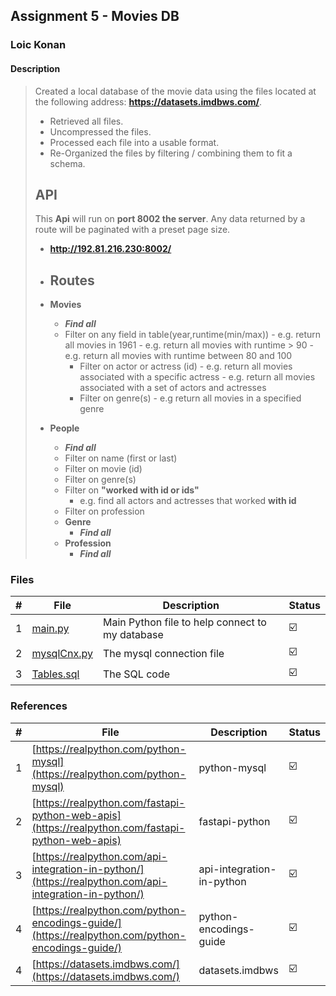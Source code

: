 ## Assignment 5 -  Movies DB

### Loic Konan

#### Description

> Created a local database of the movie data using the files located at the following address: **<https://datasets.imdbws.com/>**.
>
> - Retrieved all files.
> - Uncompressed the files.
> - Processed each file into a usable format.
> - Re-Organized the files by filtering / combining them to fit a schema.
>
> ## API
>
> This **Api** will run on **port 8002 the server**.
> Any data returned by a route will be paginated with a preset page size.
>
> - **<http://192.81.216.230:8002/>**
>
> - ## Routes
>
> - **Movies**
>   - _**Find all**_
>   - Filter on any field in table(year,runtime(min/max))
>            - e.g. return all movies in 1961
>            - e.g. return all movies with runtime > 90
>            - e.g. return all movies with runtime between 80 and 100
>     - Filter on actor or actress (id)
>            - e.g. return all movies associated with a specific actress
>            - e.g. return all movies associated with a set of actors and actresses
>     - Filter on genre(s)
>           - e.g return all movies in a specified genre
> - **People**
>   - _**Find all**_
>   - Filter on name (first or last)
>   - Filter on movie (id)
>   - Filter on genre(s)
>   - Filter on **"worked with id or ids"**
>     - e.g. find all actors and actresses that worked **with id**
>   - Filter on profession
>   - **Genre**
>     - _**Find all**_
>   - **Profession**
>     - _**Find all**_
>
>

### Files

|   #   | File                       | Description                                     | Status                  |
| :---: | -------------------------- | ----------------------------------------------- | ----------------------- |
|   1   | [main.py](main.py)         | Main Python file to help connect to my database | :ballot_box_with_check: |
|   2   | [mysqlCnx.py](mysqlCnx.py) | The mysql connection file                       | :ballot_box_with_check: |
|   3   | [Tables.sql](Tables.sql)   | The SQL code                                    | :ballot_box_with_check: |

### References

|   #   | File                                                                                                   | Description               | Status                  |
| :---: | ------------------------------------------------------------------------------------------------------ | ------------------------- | ----------------------- |
|   1   | [https://realpython.com/python-mysql](https://realpython.com/python-mysql)                             | python-mysql              | :ballot_box_with_check: |
|   2   | [https://realpython.com/fastapi-python-web-apis](https://realpython.com/fastapi-python-web-apis)       | fastapi-python            | :ballot_box_with_check: |
|   3   | [https://realpython.com/api-integration-in-python/](https://realpython.com/api-integration-in-python/) | api-integration-in-python | :ballot_box_with_check: |
|   4   | [https://realpython.com/python-encodings-guide/](https://realpython.com/python-encodings-guide/)       | python-encodings-guide    | :ballot_box_with_check: |
|   4   | [https://datasets.imdbws.com/](https://datasets.imdbws.com/)                                           | datasets.imdbws           | :ballot_box_with_check: |
